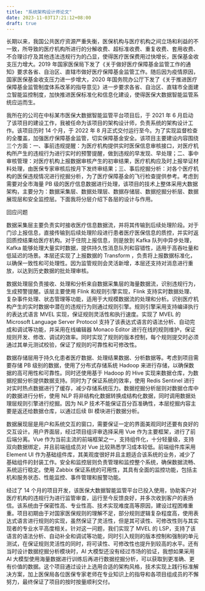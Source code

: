 ```yaml
---
title: "系统架构设计师论文"
date: 2023-11-03T17:21:12+08:00
draft: true
---
```


长期以来，我国公共医疗资源严重失衡，医保机构与医疗机构之间立场和利益的不一致，所导致的医疗机构所进行的分解收费、超标准收费、重复收费、套用收费、不合理诊疗及其他违法违规行为的凸显，使得医疗医保费用过快增长，医保基金收支压力增大。2019 年国家医保局下发了《关于做好医疗保障基金监管工作的通知》要求各省、自治区、直辖市做好医疗保障基金监管工作。随后因为疫情原因，国家医保基金收支压力进一步增大，2020 年国务院办公厅下发了《关于推进医疗保障基金监管制度体系改革的指导意见》进一步要求各省、自治区、直辖市全面建立智能监控制度，加快推进医保标准化和信息化建设，使得医保大数据智能监管系统应运而生。

我所在的公司在中标某市医保大数据智能监管平台项目后，于 2021 年 6 月启动了该项目的建设工作，我被任命为该项目的架构设计师，负责系统的架构设计工作。该项目历时 14 个月，于 2022 年 8 月正式交付运行至今。为了实现监督检查的全覆盖，加强医疗保障基金监管，切实保障基金安全。该项目主要建设内容围绕三个方面：一、事前违规提醒：为医疗机构提供实时医保信息审核接口，对医疗机构所产生的违规行为进行实时的预警提醒，做到违规的早发现、早处理；二、事中审核管理：对医疗机构上报数据审核产生的初审结果，医疗机构应及时上报举证材料处理，由医保专家审核后按月下发终审结果；三、事后挖掘分析：对各个医疗机构的医保违规情况进行挖掘分析，为了医疗保障基金的飞行检查提供参考。考虑到需要对全市海量 PB 级的医疗信息数据进行处理，该项目的技术上整体采用大数据架构，主要分为：数据采集层、数据处理层、数据存储层、数据挖掘分析层、数据展现层和安全监控层。下面我将分层介绍下各层的设计与作用。

回应问题

数据采集层主要负责实时接收医疗信息数据流，并将其传输到后续处理阶段。对于门诊上报信息，直接传输到后续处理阶段进行患者医疗医保信息的质控，并实时返回质控结果给医疗机构。对于住院上报信息，则是放到 Kafka 队列中异步处理，Kafka 能够处理大量实时数据，提供持久性消息队列和容错性，适用于高吞吐量和低延迟的场景。本层还实现了上报数据的 Transform ，负责将上报数据标准化，以确保一致性和可处理性。因为监管规则会灵活新增，本层还支持对消息进行重放，以达到历史数据的批处理审核。

数据处理层负责接收、处理和分析来自数据采集层的海量数据流，识别违规行为，生成预警提醒。该层主要使用 Flink 和规则引擎实现，Flink 支持实时数据处理、复杂事件处理、状态管理等功能，适用于大规模数据流的处理和分析。识别医疗机构产生的实时数据中潜在的违规行为则通过规则引擎。规则引擎采用支持编译执行的表达式语言 MVEL 实现，保证规则灵活性和执行速度。实现了 MVEL 的 Microsoft Language Server Protocol 支持了该表达式语言的语法分析、自动完成和调试等功能，并采用在线编辑器 Monaco Editor 进行在线的规则维护，保证规则开发、修改、调试的效率。同时实现了规则的版本控制，每个规则提交时必须通过其单元测试校验，保证了规则的可靠性和可修改性。

数据存储层用于持久化患者医疗数据、处理结果数据、分析数据等。考虑到项目需要存储 PB 级别的数据，使用了分布式存储系统 Hadoop 来进行存储，以确保数据的高可用性和可靠性。同时还使用基于 Hadoop 的 Hive 实现来数据仓库，为数据挖掘分析提供数据支持。同时为了保证系统的效率，使用 Redis Sentinel 进行对实时热点数据进行了缓存，减少存储系统压力。数据挖掘分析层则对数据仓库中的数据进行分析，使用 NLP 将非结构化数据转换成结构化数据，同时调用数据处理层规则引擎进行挖掘。因为 NLP 技术不能保证百分百准确性，本层挖掘内容主要是返还给数据仓库，以通过后续 BI 模块进行数据分析。

数据展现层是用户和系统交互的窗口，需要保证一定的界面美观同时还要有良好的交互设计。用户界面层，经过项目组评审选择采用 Vue 作为主要框架，进行了前后端分离。Vue 作为当前主流的前端框架之一，支持组件化，十分轻量级，支持双向数据绑定，并且前端组成员对 Vue 比较熟悉学习成本较低。前端组件库采用 Element UI 作为基础组件库，其美观度很好并且主题适合该系统的业务，减少了基础组件的封装工作。安全和监控层则负责管理和监控整个系统，确保数据流畅、系统运行稳定。使用 Zabbix 保证系统的可用性，其具有全面的监控功能，包括主机和服务状态、性能监控、事件管理和报警功能。

经过了 14 个月的项目开发，该医保大数据智能监管平台已投入使用，协助客户对医疗机构的违规行为进行监管审查，运行至今反馈良好，并多次收到客户的表扬信。该系统由于保密性高、专业性高、技术实现难度高等原因，建设过程困难重重。项目初期由于对国家医保规则的理解不足，部分规则逻辑复杂程度高，使用表达式语言进行规则的实现，虽然保证了灵活性，但是其可读性、可修改性则与其实现者的专业水平高度相关。针对这一问题，我们实现了 MVEL 的 LSP，支持了该语言的语法分析、自动补全和调试等功能，同时引入规则的版本控制和强制的单元测试，在保证规则灵活性的同时，将可读性、可修改性也提升到较高的水平。还有当时设计数据挖掘分析模块时，AI 大模型还没有经过市场的验证，我想如果采用 AI 大模型使用海量数据进行训练后再进行数据挖掘分析，可以获取到更准确、更有价值的数据。这个项目通过设计上选用合适的架构风格，技术实现上践行标准解决方案，加上医保局各位医保专家老师在专业知识上的指导和各项目组成员的不懈努力，最终保证了项目的按时按量顺利交付。
